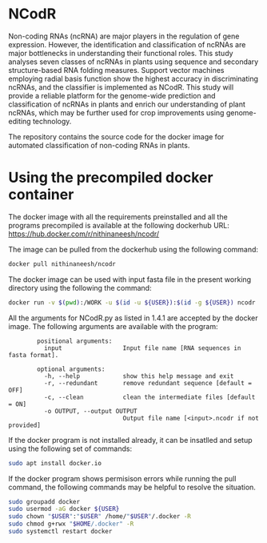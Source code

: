 # NCodR
Non-coding RNAs (ncRNA) are major players in the regulation of gene expression. However, the identification and classification of ncRNAs are major bottlenecks in understanding their functional roles. This study analyses seven classes of ncRNAs in plants using sequence and secondary structure-based RNA folding measures. Support vector machines employing radial basis function show the highest accuracy in discriminating ncRNAs, and the classifier is implemented as  NCodR. This study will provide a reliable platform for the genome-wide prediction and classification of ncRNAs in plants and enrich our understanding of plant ncRNAs, which may be further used for crop improvements using genome-editing technology.

The repository contains the source code for the docker image for automated classification of non-coding RNAs in plants.

# Using the precompiled docker container

The docker image with all the requirements preinstalled and all the programs precompiled is available at the following dockerhub URL:
https://hub.docker.com/r/nithinaneesh/ncodr/

The image can be pulled from the dockerhub using the following command:

```bash
docker pull nithinaneesh/ncodr
```
The docker image can be used with input fasta file in the present working directory using the following the command:

```bash
docker run -v $(pwd):/WORK -u $(id -u ${USER}):$(id -g ${USER}) ncodr  <input file>
```

All the arguments for NCodR.py as listed in 1.4.1 are accepted by the docker image. The following arguments are available with the program:

```
        positional arguments:
          input                 Input file name [RNA sequences in fasta format].

        optional arguments:
          -h, --help            show this help message and exit
          -r, --redundant       remove redundant sequence [default = OFF]
          -c, --clean           clean the intermediate files [default = ON]
          -o OUTPUT, --output OUTPUT
                                Output file name [<input>.ncodr if not provided]

```

If the docker program is not installed already, it can be insatlled and setup using the following set of commands:

```bash
sudo apt install docker.io
```

If the docker program shows permisison errors while running the pull command, the following commands may be helpful to resolve the situation.

```bash
sudo groupadd docker
sudo usermod -aG docker ${USER}
sudo chown "$USER":"$USER" /home/"$USER"/.docker -R
sudo chmod g+rwx "$HOME/.docker" -R
sudo systemctl restart docker
```
 
